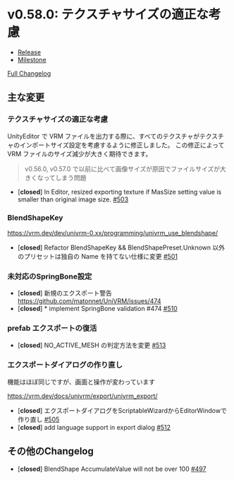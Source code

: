 # v0.58.0: テクスチャサイズの適正な考慮

* [Release](https://github.com/matonnet/UniVRM/releases/tag/v0.58.0)
* [Milestone](https://github.com/matonnet/UniVRM/milestone/17?closed=1)

[Full Changelog](https://github.com/matonnet/UniVRM/compare/v0.57.1...v0.58.0)

## 主な変更

### テクスチャサイズの適正な考慮

UnityEditor で VRM ファイルを出力する際に、すべてのテクスチャがテクスチャのインポートサイズ設定を考慮するように修正しました。
この修正によって VRM ファイルのサイズ減少が大きく期待できます。

> v0.56.0, v0.57.0 で以前に比べて画像サイズが原因でファイルサイズが大きくなってしまう問題

- [**closed**] In Editor, resized exporting texture if MasSize setting value is smaller than original image size. [\#503](https://github.com/matonnet/UniVRM/pull/503)

### BlendShapeKey

https://vrm.dev/dev/univrm-0.xx/programming/univrm_use_blendshape/

- [**closed**] Refactor BlendShapeKey && BlendShapePreset.Unknown 以外のプリセットは独自の Name を持てない仕様に変更 [\#501](https://github.com/matonnet/UniVRM/pull/501)

### 未対応のSpringBone設定

- [**closed**] 新規のエクスポート警告 https://github.com/matonnet/UniVRM/issues/474
- [**closed**] \* implement SpringBone validation \#474 [\#510](https://github.com/matonnet/UniVRM/pull/510)

### prefab エクスポートの復活

- [**closed**] NO\_ACTIVE\_MESH の判定方法を変更 [\#513](https://github.com/matonnet/UniVRM/pull/513)

### エクスポートダイアログの作り直し

機能はほぼ同じですが、画面と操作が変わっています

https://vrm.dev/docs/univrm/export/univrm_export/

- [**closed**] エクスポートダイアログをScriptableWizardからEditorWindowで作り直し [\#505](https://github.com/matonnet/UniVRM/pull/505)
- [**closed**] add language support in export dialog [\#512](https://github.com/matonnet/UniVRM/pull/512)

## その他のChangelog

- [**closed**] BlendShape AccumulateValue will not be over 100 [\#497](https://github.com/matonnet/UniVRM/pull/497)
